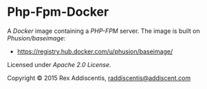 # Php-Fpm-Docker
A _Docker_ image containing a _PHP-FPM_ server.  The image is built on _Phusion/baseimage_:

  - https://registry.hub.docker.com/u/phusion/baseimage/

Licensed under _Apache 2.0 License_.

Copyright &copy; 2015 Rex Addiscentis, raddiscentis@addiscent.com
